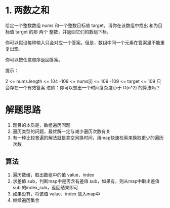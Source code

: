# 1. 两数之和

给定一个整数数组 nums 和一个整数目标值 target，请你在该数组中找出 和为目标值 target  的那 两个 整数，并返回它们的数组下标。

你可以假设每种输入只会对应一个答案。但是，数组中同一个元素在答案里不能重复出现。

你可以按任意顺序返回答案。

提示：

2 <= nums.length <= 104
-109 <= nums[i] <= 109
-109 <= target <= 109
只会存在一个有效答案
进阶：你可以想出一个时间复杂度小于 O(n^2) 的算法吗？

# 解题思路

1. 题目的本质是，数组遍历问题
2. 遍历类型的问题，最优解一定与减少遍历次数有关
3. 有一种比较普遍的解法就是拿空间换时间，用map快速检索来换取更少的遍历次数

## 算法

1. 遍历数组，取出数组中的值 value、index
2. 求差值 sub，判断map中是否含有差值 sub，如果有，则从map中取出差值 sub 的index_sub，返回结果即可
3. 如果没有，将该值 value、index 放入map中
4. 继续遍历集合
